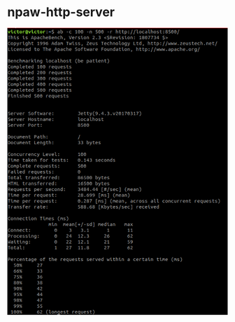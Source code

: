 # npaw-http-server

![Alt text](src/main/resources/images/screenshot.png?raw=true "Optional Title")
